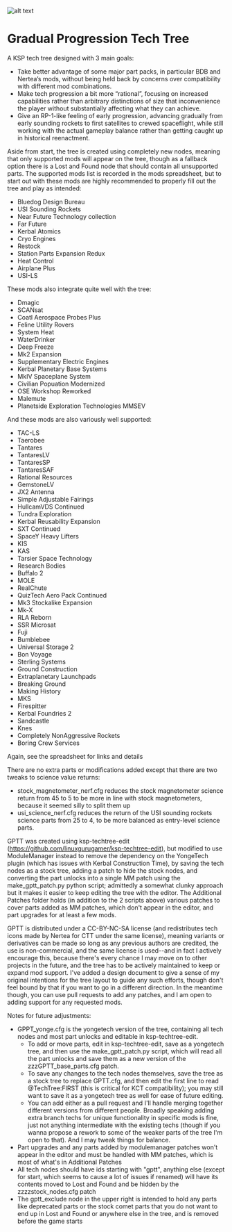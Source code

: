 ![alt text](https://i.imgur.com/cWCpCOE.png)

# Gradual Progression Tech Tree
A KSP tech tree designed with 3 main goals:

-	Take better advantage of some major part packs, in particular BDB and Nertea’s mods, without being held back by concerns over compatibility with different mod combinations.
- Make tech progression a bit more “rational”, focusing on increased capabilities rather than arbitrary distinctions of size that inconvenience the player without substantially affecting what they can achieve.
-	Give an RP-1-like feeling of early progression, advancing gradually from early sounding rockets to first satellites to crewed spaceflight, while still working with the actual gameplay balance rather than getting caught up in historical reenactment.

Aside from start, the tree is created using completely new nodes, meaning that only supported mods will appear on the tree, though as a fallback option there is a Lost and Found node that should contain all unsupported parts. The supported mods list is recorded in the mods spreadsheet, but to start out with these mods are highly recommended to properly fill out the tree and play as intended:
- Bluedog Design Bureau
- USI Sounding Rockets
- Near Future Technology collection
- Far Future
- Kerbal Atomics
- Cryo Engines
- Restock
- Station Parts Expansion Redux
- Heat Control
- Airplane Plus
- USI-LS

These mods also integrate quite well with the tree:
- Dmagic
- SCANsat
- Coatl Aerospace Probes Plus
- Feline Utility Rovers
- System Heat
- WaterDrinker
- Deep Freeze
- Mk2 Expansion
- Supplementary Electric Engines
- Kerbal Planetary Base Systems
- MkIV Spaceplane System
- Civilian Popuation Modernized
- OSE Workshop Reworked
- Malemute
- Planetside Exploration Technologies MMSEV

And these mods are also variously well supported:
- TAC-LS
- Taerobee
- Tantares
- TantaresLV
- TantaresSP
- TantaresSAF
- Rational Resources
- GemstoneLV
- JX2 Antenna
- Simple Adjustable Fairings
- HullcamVDS Continued
- Tundra Exploration
- Kerbal Reusability Expansion
- SXT Continued
- SpaceY Heavy Lifters
- KIS
- KAS
- Tarsier Space Technology
- Research Bodies
- Buffalo 2
- MOLE
- RealChute
- QuizTech Aero Pack Continued
- Mk3 Stockalike Expansion
- Mk-X
- RLA Reborn
- SSR Microsat
- Fuji
- Bumblebee
- Universal Storage 2
- Bon Voyage
- Sterling Systems
- Ground Construction
- Extraplanetary Launchpads
- Breaking Ground
- Making History
- MKS
- Firespitter
- Kerbal Foundries 2
- Sandcastle
- Knes
- Completely NonAggressive Rockets
- Boring Crew Services 

Again, see the spreadsheet for links and details

There are no extra parts or modifications added except that there are two tweaks to science value returns:
- stock_magnetometer_nerf.cfg reduces the stock magnetometer science return from 45 to 5 to be more in line with stock magnetometers, because it seemed silly to split them up
- usi_science_nerf.cfg reduces the return of the USI sounding rockets science parts from 25 to 4, to be more balanced as entry-level science parts.

GPTT was created using ksp-techtree-edit (https://github.com/linuxgurugamer/ksp-techtree-edit), but modified to use ModuleManager instead to remove the dependency on the YongeTech plugin (which has issues with Kerbal Construction Time), by saving the tech nodes as a stock tree, adding a patch to hide the stock nodes, and converting the part unlocks into a single MM patch using the make_gptt_patch.py python script; admittedly a somewhat clunky approach but it makes it easier to keep editing the tree with the editor. The Additional Patches folder holds (in addition to the 2 scripts above) various patches to cover parts added as MM patches, which don't appear in the editor, and part upgrades for at least a few mods.

GPTT is distributed under a CC-BY-NC-SA license (and redistributes tech icons made by Nertea for CTT under the same license), meaning variants or derivatives can be made so long as any previous authors are credited, the use is non-commercial, and the same license is used--and in fact I actively encourage this, because there's every chance I may move on to other projects in the future, and the tree has to be actively maintained to keep or expand mod support. I've added a design document to give a sense of my original intentions for the tree layout to guide any such efforts, though don't feel bound by that if you want to go in a different direction. In the meantime though, you can use pull requests to add any patches, and I am open to adding support for any requested mods.

Notes for future adjustments:
- GPPT_yonge.cfg is the yongetech version of the tree, containing all tech nodes and most part unlocks and editable in ksp-techtree-edit.
  - To add or move parts, edit in ksp-techtree-edit, save as a yongetech tree, and then use the make_gptt_patch.py script, which will read all the part unlocks and save them as a new version of the zzzGPTT_base_parts.cfg patch.
  - To save any changes to the tech nodes themselves, save the tree as a stock tree to replace GPTT.cfg, and then edit the first line to read @TechTree:FIRST (this is critical for KCT compatibility); you may still want to save it as a yongetech tree as well for ease of future editing.
  - You can add either as a pull request and I'll handle merging together different versions from different people. Broadly speaking adding extra branch techs for unique functionality in specific mods is fine, just not anything intermediate with the existing techs (though if you wanna propose a rework to some of the weaker parts of the tree I'm open to that). And I may tweak things for balance.
- Part upgrades and any parts added by modulemanager patches won't appear in the editor and must be handled with MM patches, which is most of what's in Additional Patches
- All tech nodes should have ids starting with "gptt", anything else (except for start, which seems to cause a lot of issues if renamed) will have its contents moved to Lost and Found and be hidden by the zzzzstock_nodes.cfg patch
- The gptt_exclude node in the upper right is intended to hold any parts like deprecated parts or the stock comet parts that you do not want to end up in Lost and Found or anywhere else in the tree, and is removed before the game starts
